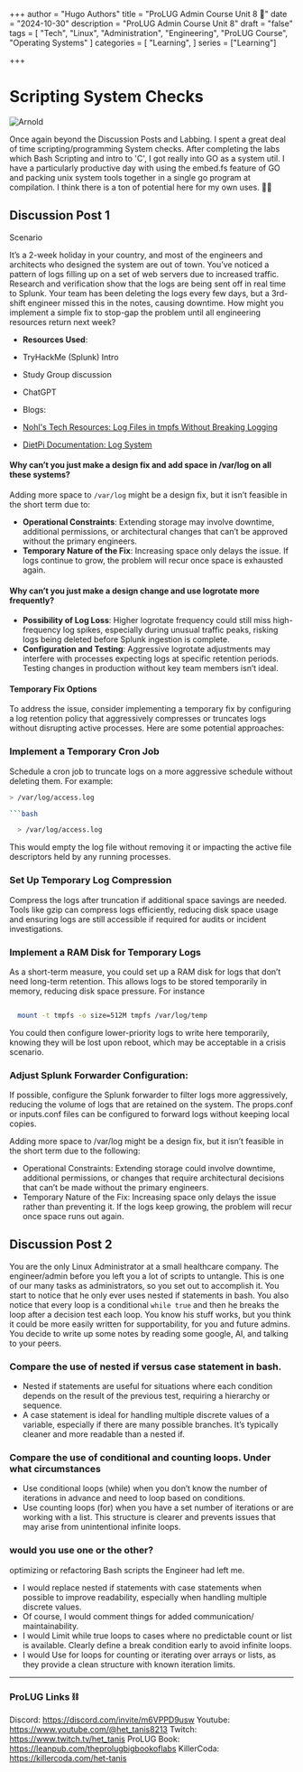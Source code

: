 +++
author = "Hugo Authors"
title = "ProLUG Admin Course Unit 8 🐧"
date = "2024-10-30"
description = "ProLUG Admin Course Unit 8"
draft = "false"
tags = [
  "Tech", "Linux", "Administration", "Engineering", "ProLUG Course", "Operating Systems"
]
categories = [
    "Learning",
]
series = ["Learning"]

+++

<!--more-->

# Scripting System Checks

![Arnold](https://trevorsmale.github.io/techblog/images/PACU8/ibb.jpg)

Once again beyond the Discussion Posts and Labbing. I spent a great deal of time scripting/programming System checks. After completing the labs which Bash Scripting and intro to 'C', I got really into GO as a system util. I have a particularly productive day with using the embed.fs feature of GO and packing unix system tools together in a single go program at compilation. I think there is a ton of potential here for my own uses. 👨‍🔧

## Discussion Post 1 

Scenario

It’s a 2-week holiday in your country, and most of the engineers and architects who designed the system are out of town. You’ve noticed a pattern of logs filling up on a set of web servers due to increased traffic. Research and verification show that the logs are being sent off in real time to Splunk. Your team has been deleting the logs every few days, but a 3rd-shift engineer missed this in the notes, causing downtime. How might you implement a simple fix to stop-gap the problem until all engineering resources return next week?

- **Resources Used**:

- TryHackMe (Splunk) Intro
- Study Group discussion
- ChatGPT
- Blogs:
- [Nohl's Tech Resources: Log Files in tmpfs Without Breaking Logging](https://www.nohl.eu/tech-resources/notes-to-linux/log-files-in-tmpfs-without-breaking-logging/)
- [DietPi Documentation: Log System](https://dietpi.com/docs/software/log_system/)

#### Why can’t you just make a design fix and add space in /var/log on all these systems?

Adding more space to `/var/log` might be a design fix, but it isn’t feasible in the short term due to:

- **Operational Constraints**: Extending storage may involve downtime, additional permissions, or architectural changes that can’t be approved without the primary engineers.
- **Temporary Nature of the Fix**: Increasing space only delays the issue. If logs continue to grow, the problem will recur once space is exhausted again.

#### Why can’t you just make a design change and use logrotate more frequently?

- **Possibility of Log Loss**: Higher logrotate frequency could still miss high-frequency log spikes, especially during unusual traffic peaks, risking logs being deleted before Splunk ingestion is complete.
- **Configuration and Testing**: Aggressive logrotate adjustments may interfere with processes expecting logs at specific retention periods. Testing changes in production without key team members isn’t ideal.

#### Temporary Fix Options

To address the issue, consider implementing a temporary fix by configuring a log retention policy that aggressively compresses or truncates logs without disrupting active processes. Here are some potential approaches:

### Implement a Temporary **Cron Job**

Schedule a cron job to truncate logs on a more aggressive schedule without deleting them. For example:

```bash
> /var/log/access.log

```bash

  > /var/log/access.log

```

This would empty the log file without removing it or impacting the active file descriptors held by any running processes.

### Set Up Temporary Log Compression

Compress the logs after truncation if additional space savings are needed. Tools like gzip can compress logs efficiently, reducing disk space usage and ensuring logs are still accessible if required for audits or incident investigations.

### Implement a RAM Disk for Temporary Logs

As a short-term measure, you could set up a RAM disk for logs that don’t need long-term retention. This allows logs to be stored temporarily in memory, reducing disk space pressure. For instance

```bash

  mount -t tmpfs -o size=512M tmpfs /var/log/temp

```

You could then configure lower-priority logs to write here temporarily, knowing they will be lost upon reboot, which may be acceptable in a crisis scenario.

### Adjust Splunk Forwarder Configuration:

If possible, configure the Splunk forwarder to filter logs more aggressively, reducing the volume of logs that are retained on the system. The props.conf or inputs.conf files can be configured to forward logs without keeping local copies.


Adding more space to /var/log might be a design fix, but it isn’t feasible in the short term due to the following:
- Operational Constraints: Extending storage could involve downtime, additional permissions, or changes that require architectural decisions that can’t be made without the primary engineers.
- Temporary Nature of the Fix: Increasing space only delays the issue rather than preventing it. If the logs keep growing, the problem will recur once space runs out again.

## Discussion Post 2 

You are the only Linux Administrator at a small healthcare company. The engineer/admin before you left you a lot of scripts to untangle. This is one of our many tasks as administrators, so you set out to accomplish it. You start to notice that he only ever uses nested if statements in bash. You also notice that every loop is a conditional `while true` and then he breaks the loop after a decision test each loop. You know his stuff works, but you think it could be more easily written for supportability, for you and future admins. You decide to write up some notes by reading some google, AI, and talking to your peers.

### Compare the use of nested if versus case statement in bash.

- Nested if statements are useful for situations where each condition depends on the result of the previous test, requiring a hierarchy or sequence.
- A case statement is ideal for handling multiple discrete values of a variable, especially if there are many possible branches. It’s typically cleaner and more readable than a nested if.

### Compare the use of conditional and counting loops. Under what circumstances 

- Use conditional loops (while) when you don’t know the number of iterations in advance and need to loop based on conditions.
- Use counting loops (for) when you have a set number of iterations or are working with a list. This structure is clearer and prevents issues that may arise from unintentional infinite loops.

### would you use one or the other?

optimizing or refactoring Bash scripts the Engineer had left me.

- I would replace nested if statements with case statements when possible to improve readability, especially when handling multiple discrete values.
- Of course, I would comment things for added communication/ maintainability.
- I would Limit while true loops to cases where no predictable count or list is available. Clearly define a break condition early to avoid infinite loops.
- I would Use for loops for counting or iterating over arrays or lists, as they provide a clean structure with known iteration limits.


---

### ProLUG Links ⛓️

Discord: https://discord.com/invite/m6VPPD9usw
Youtube: https://www.youtube.com/@het_tanis8213
Twitch: https://www.twitch.tv/het_tanis
ProLUG Book: https://leanpub.com/theprolugbigbookoflabs
KillerCoda: https://killercoda.com/het-tanis


[^1]: MITRE | ATT&CK [Site](https://attack.mitre.org/) Knowledge Base.